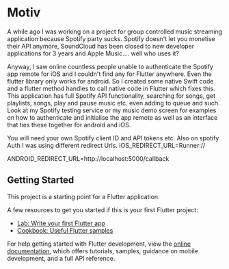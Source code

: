 # Motiv

A while ago I was working on a project for group controlled music streaming application because Spotify party sucks. Spotify doesn't let you monetise their API anymore, SoundCloud has been closed to new developer applications for 3 years and Apple Music.... well who uses it?

Anyway, I saw online countless people unable to authenticate the Spotify app remote for iOS and I couldn't find any for Flutter anywhere. Even the flutter library only works for android. So I created some native Swift code and a flutter method handles to call native code in Flutter which fixes this. This application has full Spotify API functionality, searching for songs, get playlists, songs, play and pause music etc. even adding to queue and such. Look at my Spotify testing service or my music demo screen for examples on how to authenticate and initialise the app remote as well as an interface that ties these together for android and iOS.

You will need your own Spotify client ID and API tokens etc.
Also on spotify Auth I was using different redirect Urls.
IOS_REDIRECT_URL=Runner://

ANDROID_REDIRECT_URL=http://localhost:5000/callback

## Getting Started

This project is a starting point for a Flutter application.

A few resources to get you started if this is your first Flutter project:

- [Lab: Write your first Flutter app](https://docs.flutter.dev/get-started/codelab)
- [Cookbook: Useful Flutter samples](https://docs.flutter.dev/cookbook)

For help getting started with Flutter development, view the
[online documentation](https://docs.flutter.dev/), which offers tutorials,
samples, guidance on mobile development, and a full API reference.
